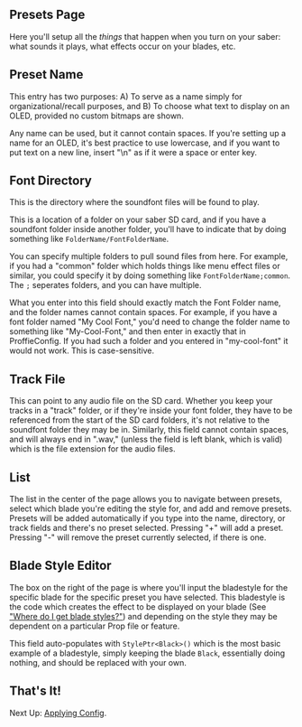## Presets Page

Here you'll setup all the *things* that happen when you turn on your saber: what sounds it plays, what effects occur on your blades, etc.

## Preset Name

This entry has two purposes:
A) To serve as a name simply for organizational/recall purposes, and
B) To choose what text to display on an OLED, provided no custom bitmaps are shown.

Any name can be used, but it cannot contain spaces. If you're setting up a name for an OLED, it's best practice to use lowercase, and if you want to put text on a new line, insert "\n" as if it were a space or enter key.

## Font Directory

This is the directory where the soundfont files will be found to play.

This is a location of a folder on your saber SD card, and if you have a soundfont folder inside another folder, you'll have to indicate that by doing something like `FolderName/FontFolderName`.

You can specify multiple folders to pull sound files from here. For example, if you had a "common" folder which holds things like menu effect files or similar, you could specify it by doing something like `FontFolderName;common`. The `;` seperates folders, and you can have multiple.

What you enter into this field should exactly match the Font Folder name, and the folder names cannot contain spaces. For example, if you have a font folder named "My Cool Font," you'd need to change the folder name to something like "My-Cool-Font," and then enter in exactly that in ProffieConfig. If you had such a folder and you entered in "my-cool-font" it would not work. This is case-sensitive.

## Track File

This can point to any audio file on the SD card. Whether you keep your tracks in a "track" folder, or if they're inside your font folder, they have to be referenced from the start of the SD card folders, it's not relative to the soundfont folder they may be in. Similarly, this field cannot contain spaces, and will always end in ".wav," (unless the field is left blank, which is valid) which is the file extension for the audio files.

## List

The list in the center of the page allows you to navigate between presets, select which blade you're editing the style for, and add and remove presets. Presets will be added automatically if you type into the name, directory, or track fields and there's no preset selected. Pressing "+" will add a preset. Pressing "-" will remove the preset currently selected, if there is one.

## Blade Style Editor

The box on the right of the page is where you'll input the bladestyle for the specific blade for the specific preset you have selected. This bladestyle is the code which creates the effect to be displayed on your blade (See ["Where do I get blade styles?"](/docs/faq.md#where-do-i-get-blade-styles)) and depending on the style they may be dependent on a particular Prop file or feature.

This field auto-populates with `StylePtr<Black>()` which is the most basic example of a bladestyle, simply keeping the blade `Black`, essentially doing nothing, and should be replaced with your own.

## That's It!
Next Up: [Applying Config](/docs/applying.md).
